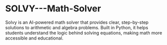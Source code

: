 # SOLVY---Math-Solver
Solvy is an AI-powered math solver that provides clear, step-by-step solutions to arithmetic and algebra problems. Built in Python, it helps students understand the logic behind solving equations, making math more accessible and educational.
